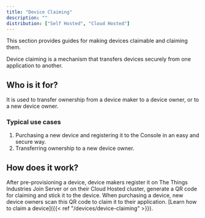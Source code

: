 ```yaml
---
title: "Device Claiming"
description: ""
distribution: ["Self Hosted", "Cloud Hosted"]
--- 
```


This section provides guides for making devices claimable and claiming them.

Device claiming is a mechanism that transfers devices securely from one application to another.

<!--more-->

## Who is it for?

It is used to transfer ownership from a device maker to a device owner, or to a new device owner.

### Typical use cases

1. Purchasing a new device and registering it to the Console in an easy and secure way.
2. Transferring ownership to a new device owner.

## How does it work?

After pre-provisioning a device, device makers register it on The Things Industries Join Server or on their Cloud Hosted cluster, generate a QR code for claiming and stick it to the device. When purchasing a device, new device owners scan this QR code to claim it to their application. [Learn how to claim a device]({{< ref "/devices/device-claiming" >}}).
